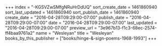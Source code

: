 +++
index = "-KGSVZwSMfgNRuHrDdUQ"
sort_create_date = 1461860940
sort_last_updated = 1461860940
sort_publish_date = 1461860940
create_date = "2016-04-28T09:29:00-07:00"
publish_date = "2016-04-28T09:29:00-07:00"
date = "2016-04-28T09:29:00-07:00"
last_updated = "2016-04-28T09:29:00-07:00"
preview_url = "3e967b13-f1c3-68ec-2574-ff4baa9761a2"
name = "Wesleyan"
title = "Wesleyan"
books_by_this_publisher = ["books/hinge-&-sign-poems-1968-1993"]
+++
